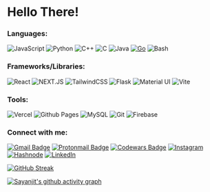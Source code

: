# Hello There!

### Languages:

![JavaScript](https://img.shields.io/badge/javascript-1E293B.svg?style=for-the-badge&logo=javascript&logoColor=%23F7DF1E)
![Python](https://img.shields.io/badge/python-075985?style=for-the-badge&logo=python&logoColor=ffdd54)
![C++](https://img.shields.io/badge/c++-0284C7.svg?style=for-the-badge&logo=cpp%2B%2B&logoColor=white)
![C](https://img.shields.io/badge/c-0284C7.svg?style=for-the-badge&logo=c%2B%2B&logoColor=white)
![Java](https://img.shields.io/badge/Java-FDBA74.svg?style=for-the-badge&logo=openjdk&logoColor=6b7280)
[![Go](https://img.shields.io/badge/Go-0369A1.svg?style=for-the-badge&logo=go&logoColor=white)](#)
![Bash](https://img.shields.io/badge/Bash-09090b.svg?style=for-the-badge&logo=gnubash&logocolor=fff)


### Frameworks/Libraries:

![React](https://img.shields.io/badge/react-374151.svg?style=for-the-badge&logo=react&logoColor=%2361DAFB)
![NEXT.JS](https://img.shields.io/badge/next.js-000000?style=for-the-badge&logo=nextdotjs&logoColor=white)
![TailwindCSS](https://img.shields.io/badge/Tailwind-CBD5E1.svg?style=for-the-badge&logo=tailwind-css&logoColor=38bdf8)
![Flask](https://img.shields.io/badge/flask-BAE6FD.svg?style=for-the-badge&logo=flask&logoColor=gray)
![Material UI](https://img.shields.io/badge/Material%20UI-007FFF?style=for-the-badge&logo=mui&logoColor=white)
![Vite](https://img.shields.io/badge/Vite-9333EA.svg?style=for-the-badge&logo=vite&logoColor=fff)

### Tools:

![Vercel](https://img.shields.io/badge/Vercel-0C0A09.svg?style=for-the-badge&logo=vercel&logoColor=white)
![Github Pages](https://img.shields.io/badge/github%20pages-09090B?style=for-the-badge&logo=github&logoColor=white)
![MySQL](https://img.shields.io/badge/MySQL-93C5FD?style=for-the-badge&logo=mysql&logoColor=020617)
![Git](https://img.shields.io/badge/Git-dc2626?style=for-the-badge&logo=git&logoColor=fff)
![Firebase](https://img.shields.io/badge/firebase-d97706?style=for-the-badge&logo=firebase&logoColor=facc15)


### Connect with me:

[![Gmail Badge](https://img.shields.io/badge/-sayanjitukil2005@gmail.com-c14438?style=for-the-badge&logo=Gmail&logoColor=white&link=mailto:sayanjitukil2005@gmail.com)](mailto:sayanjitukil2005@gmail.com)
[![Protonmail Badge](https://img.shields.io/badge/-sayanjitukil2005@protonmail.com-8B89CC?style=for-the-badge&logo=protonmail&logoColor=white&link=mailto:sayanjitukil2005@protonmail.com)](mailto:sayanjitukil2005@protonmail.com)
[![Codewars Badge](https://img.shields.io/badge/sayanjit082805-b91c1c?style=for-the-badge&logo=codewars&logoColor=374151)](https://www.codewars.com/users/sayanjit082805)
[![Instagram](https://img.shields.io/badge/Instagram-f87171.svg?style=for-the-badge&logo=Instagram&logoColor=white)](https://www.instagram.com/eliteconqueror_20)
[![Hashnode](https://img.shields.io/badge/Hashnode-2563eb.svg?style=for-the-badge&logo=Hashnode&logoColor=white)](https://eliteconqueror20.hashnode.dev/)
[![LinkedIn](https://img.shields.io/badge/linkedin-%230077B5.svg?style=for-the-badge&logo=linkedin&logoColor=white)](https://www.linkedin.com/in/sayanjit-ukil-7bb303322/) 


[![GitHub Streak](https://streak-stats.demolab.com?user=sayanjit082805&mode=weekly&background=020617&currStreakLabel=f8fafc&stroke=f8fafc&currStreakNum=f8fafc&sideNums=f8fafc&sideLabels=f8fafc&dates=f8fafc&ring=ef4444&fire=ef4444)](https://git.io/streak-stats)

[![Sayanjit's github activity graph](https://github-readme-activity-graph.vercel.app/graph?username=sayanjit082805&bg_color=020617&color=f8fafc&line=f8fafc&point=164e63&area=true&hide_border=true)](https://github.com/ashutosh00710/github-readme-activity-graph)
